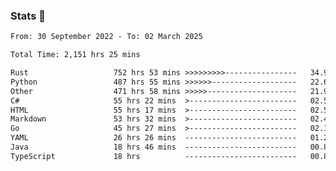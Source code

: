 ### Stats 👋
<!--START_SECTION:waka-->

```txt
From: 30 September 2022 - To: 02 March 2025

Total Time: 2,151 hrs 25 mins

Rust                   752 hrs 53 mins >>>>>>>>>----------------   34.99 %
Python                 487 hrs 55 mins >>>>>>-------------------   22.68 %
Other                  471 hrs 58 mins >>>>>--------------------   21.94 %
C#                     55 hrs 22 mins  >------------------------   02.57 %
HTML                   55 hrs 17 mins  >------------------------   02.57 %
Markdown               53 hrs 32 mins  >------------------------   02.49 %
Go                     45 hrs 27 mins  >------------------------   02.11 %
YAML                   26 hrs 26 mins  -------------------------   01.23 %
Java                   18 hrs 46 mins  -------------------------   00.87 %
TypeScript             18 hrs          -------------------------   00.84 %
```

<!--END_SECTION:waka-->

<!--
**buhaytza2005/buhaytza2005** is a ✨ _special_ ✨ repository because its `README.md` (this file) appears on your GitHub profile.

Here are some ideas to get you started:

- 🔭 I’m currently working on ...
- 🌱 I’m currently learning ...
- 👯 I’m looking to collaborate on ...
- 🤔 I’m looking for help with ...
- 💬 Ask me about ...
- 📫 How to reach me: ...
- 😄 Pronouns: ...
- ⚡ Fun fact: ...
-->


